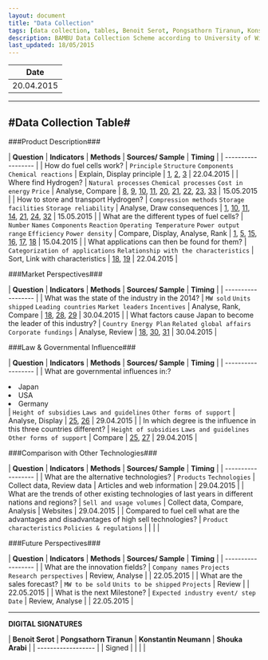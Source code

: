 ```yaml
---
layout: document
title: "Data Collection"
tags: [data collection, tables, Benoit Serot, Pongsathorn Tiranun, Konstantin Neumann, Shouka Arabi, BAMBU, fuel cell]
description: BAMBU Data Collection Scheme according to University of Wisconsin Extension lmguideslides
last_updated: 18/05/2015
---
```


|**Date**|
| ------------------ |
| 20.04.2015 |


----------
#Data Collection Table#
------

###Product Description###

| **Question** | **Indicators** | **Methods** | **Sources/ Sample** | **Timing** |
| ------------------ |
| How do fuel cells work?                       | `Principle` `Structure` `Components` `Chemical reactions`                                                          | Explain, Display principle      | [1], [2], [3]                                      | 22.04.2015 |
| Where find Hydrogen?                          | `Natural processes` `Chemical processes` `Cost in energy` `Price`                                                  | Analyse, Compare                | [8], [9], [10], [11], [20], [21], [22], [23], [33] | 15.05.2015 |
| How to store and transport Hydrogen?          | `Compression methods` `Storage facilities` `Storage reliability`                                                   | Analyse, Draw consequences      | [1], [10], [11], [14], [21], [24], [32]            | 15.05.2015 |
| What are the different types of fuel cells?   | `Number` `Names` `Components` `Reaction` `Operating Temperature` `Power output range` `Efficiency` `Power density` | Compare, Display, Analyse, Rank | [1], [5], [15], [16], [17], [18]                   | 15.04.2015 |
| What applications can then be found for them? | `Categorization of applications` `Relationship with the characteristics`                                           | Sort, Link with characteristics | [18], [19]                                         | 22.04.2015 |

###Market Perspectives###

| **Question** | **Indicators** | **Methods** | **Sources/ Sample** | **Timing** |
| ------------------ |
| What was the state of the industry in the 2014?                 | `MW sold` `Units shipped` `Leading countries` `Market leaders` `Incentives`  | Analyse, Rank, Compare | [18], [28], [29]  | 30.04.2015 |
| What factors cause Japan to become the leader of this industry? | `Country Energy Plan` `Related global affairs` `Corporate fundings`          | Analyse, Review             | [18], [30], [31]  | 30.04.2015 |

###Law & Governmental Influence###

| **Question** | **Indicators** | **Methods** | **Sources/ Sample** | **Timing** |
| ------------------ |
| What are governmental influences in:? <li>Japan</li><li>USA</li><li>Germany</li>  | `Height of subsidies` `Laws and guidelines` `Other forms of support`  | Analyse, Display | [25], [26] | 29.04.2015 |
| In which degree is the influence in this three countries different?               | `Height of subsidies` `Laws and guidelines` `Other forms of support`  | Compare          | [25], [27] | 29.04.2015 |

###Comparison with Other Technologies###

| **Question** | **Indicators** | **Methods** | **Sources/ Sample** | **Timing** |
| ------------------ |
| What are the alternative technologies?                                                             | `Products` `Technologies`                          | Collect data, Review data       | Articles and web information  | 29.04.2015  |
| What are the trends of other existing technologies of last years in different nations and regions? | `Sell and usage volumes`                           | Collect data, Compare, Analysis | Websites                      | 29.04.2015  |
| Compared to fuel cell what are the advantages and disadvantages of high sell technologies?         | `Product characteristics` `Policies & regulations` |                                 |                               |             |

###Future Perspectives###

| **Question** | **Indicators** | **Methods** | **Sources/ Sample** | **Timing** |
| ------------------ |
| What are the innovation fields? | `Company names` `Projects` `Research perspectives` | Review, Analyse |  | 22.05.2015 |
| What are the sales forecast?    | `MW to be sold` `Units to be shipped` `Projects`   | Review          |  | 22.05.2015 |
| What is the next Milestone?     | `Expected industry event/ step` `Date`             | Review, Analyse |  | 22.05.2015 |

[Tsinghua Chemistry Lab]: ()
[1]: http://en.wikipedia.org/wiki/Fuel_cell
[2]: http://www.nedstack.com/technology/fuel-cell-setup#up
[3]: http://www.nedstack.com/technology/fuel-cell-principle
[4]: http://www.nedstack.com/technology/fuel-cell-faq
[5]: http://americanhistory.si.edu/fuelcells/basics.htm
[6]: http://www.hydrogen.energy.gov/production.html
[7]: http://www.nrel.gov/hydrogen/proj_production_delivery.html
[8]: http://www.eia.gov/energyexplained/index.cfm?page=hydrogen_production
[9]: http://www.eia.gov/oiaf/servicerpt/hydro/pdf/oiafcneaf(08)04.pdf
[10]: http://www.fuelcelltoday.com/applications/fuel-and-infrastructure
[11]: http://www.fuelcells.org/base.cgim?template=hydrogen_basics
[12]: http://energy.gov/eere/fuelcells/hydrogen-storage
[13]: http://www.hydrogen.energy.gov/science.html
[14]: http://energy.gov/eere/fuelcells/hydrogen-delivery
[15]: http://www.nedstack.com/technology/fuel-cell-types
[16]: http://www.fuelcelltoday.com/technologies
[17]: http://www.fuelcells.org/base.cgim?template=types_of_fuel_cells
[18]: http://www.fuelcells.org/pdfs/TheFuelCellIndustryReview2014.pdf
[19]: http://www.fuelcelltoday.com/applications
[20]: http://en.wikipedia.org/wiki/Hydrogen_production#Partial_oxidation
[21]: http://www.afdc.energy.gov/fuels/hydrogen_production.html
[22]: http://www.h2carblog.com/?p=461
[23]: http://heshydrogen.com/hydrogen-fuel-cost-vs-gasoline/
[24]: http://www.transportation.anl.gov/pdfs/TA/351.pdf
[25]: http://www.sciencedirect.com/science/article/pii/S0360544208002144
[26]: http://www.vdma.org/en_GB/article/-/articleview/3640136
[27]: http://www.now-gmbh.de/fileadmin/user_upload/RE-DL-InternatDownloads/NOW_NEDO_Hydrogen_Similarities_and_Differences_August_2011.pdf
[28]:http://energy.gov/sites/prod/files/2014/11/f19/fcto_2013_market_report.pdf
[29]:http://www.fuelcelltoday.com/analysis/industry-review
[30]:https://www.navigantresearch.com/blog/japan-doubles-down-on-fuel-cell-vehicles
[31]:http://www.businessgreen.com/bg/analysis/2361689/report-fuel-cells-could-kickstart-energy-market-revolution
[32]:http://www1.eere.energy.gov/hydrogenandfuelcells/pdfs/fct_h2_delivery.pdf
[33]:http://energy.gov/eere/fuelcells/hydrogen-production-natural-gas-reforming

----------

**DIGITAL SIGNATURES**

| **Benoit Serot** | **Pongsathorn Tiranun** | **Konstantin Neumann** | **Shouka Arabi** |
| ------------------ |
| Signed |  |  |  |
